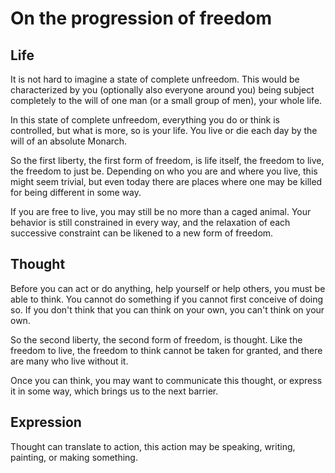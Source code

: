 On the progression of freedom
========================

Life
----

It is not hard to imagine a state of complete unfreedom. This would be characterized by you (optionally also everyone around you) being subject completely to the will of one man (or a small group of men), your whole life.

In this state of complete unfreedom, everything you do or think is controlled, but what is more, so is your life. You live or die each day by the will of an absolute Monarch.

So the first liberty, the first form of freedom, is life itself, the freedom to live, the freedom to just be. Depending on who you are and where you live, this might seem trivial, but even today there are places where one may be killed for being different in some way.

If you are free to live, you may still be no more than a caged animal. Your behavior is still constrained in every way, and the relaxation of each successive constraint can be likened to a new form of freedom.

Thought
-------

Before you can act or do anything, help yourself or help others, you must be able to think. You cannot do something if you cannot first conceive of doing so. If you don't think that you can think on your own, you can't think on your own.

So the second liberty, the second form of freedom, is thought. Like the freedom to live, the freedom to think cannot be taken for granted, and there are many who live without it.

Once you can think, you may want to communicate this thought, or express it in some way, which brings us to the next barrier.

Expression 
----------

Thought can translate to action, this action may be speaking, writing, painting, or making something. 


